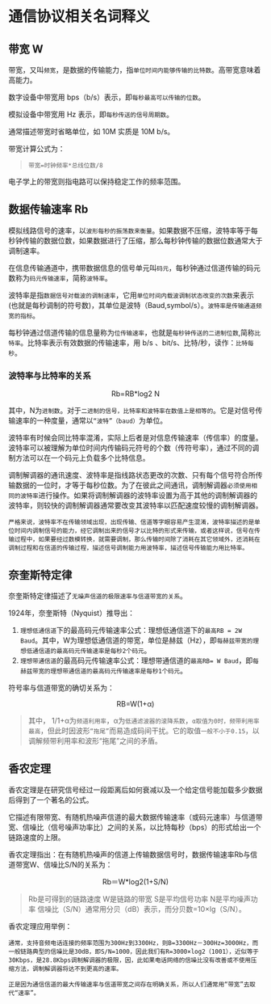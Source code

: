 # 通信协议相关名词释义

## 带宽 W

带宽，又叫`频宽`，是数据的传输能力，指`单位时间内能够传输的比特数`。高带宽意味着高能力。

数字设备中带宽用 bps（b/s）表示，即`每秒最高可以传输的位数`。

模拟设备中带宽用 Hz 表示，即`每秒传送的信号周期数`。

通常描述带宽时省略单位，如 10M 实质是 10M b/s。

带宽计算公式为：

> `带宽=时钟频率*总线位数/8`

电子学上的带宽则指电路可以保持稳定工作的频率范围。

## 数据传输速率 Rb

模拟线路信号的速率，以`波形每秒的振荡数来衡量`。如果数据不压缩，波特率等于每秒钟传输的数据位数，如果数据进行了压缩，那么每秒钟传输的数据位数通常大于调制速率。

在信息传输通道中，携带数据信息的信号单元叫`码元`，每秒钟通过信道传输的码元数称为`码元传输速率`，简称`波特率`。

波特率是指`数据信号对载波的调制速率`，它用`单位时间内载波调制状态改变的次数`来表示(也就是每秒调制的符号数)，其单位是波特（Baud,symbol/s）。`波特率是传输通道频宽的指标`。

每秒钟通过信道传输的信息量称为`位传输速率`，也就是`每秒钟传送的二进制位数`,简称`比特率`。比特率表示有效数据的传输速率，用 b/s 、bit/s、比特/秒，读作：`比特每秒`。

### 波特率与比特率的关系

<div align="center">Rb=RB*log2 N</div>

其中，N为`进制数`。对于`二进制的信号，比特率和波特率在数值上是相等的`。它是对信号传输速率的一种度量，通常以`“波特”（baud）`为单位。

波特率有时候会同比特率混淆，实际上后者是对信息传输速率（传信率）的度量。波特率可以被理解为单位时间内传输码元符号的个数（传符号率），通过不同的调制方法可以在一个码元上负载多个比特信息。

调制解调器的通讯速度、波特率是指线路状态更改的次数、只有每个信号符合所传输数据的一位时，才等于每秒位数。为了在彼此之间通讯，调制解调器`必须使用相同的波特率`进行操作。如果将调制解调器的波特率设置为高于其他的调制解调器的波特率，则较快的调制解调器通常要改变其波特率以匹配速度较慢的调制解调器。

`严格来说，波特率不在传输领域出现，出现传输、信道等字眼容易产生混淆，波特率描述的是单位时间内调制信号的能力，经它调制出来的信号才以比特的形式来传输，或者这样说，信号在传输过程中，如果要经过数模转换，就需要调制，那么传输时间除了消耗在其它领域外，还消耗在调制过程和在信道的传输过程，描述信号调制能力用波特率，描述信号传输能力用比特率。`

## 奈奎斯特定律

奈奎斯特定律描述了`无噪声信道的极限速率与信道带宽的关系`。

1924年，奈奎斯特（Nyquist）推导出：
1. `理想低通信道`下的最高码元传输速率公式：理想低通信道下的`最高RB = 2W Baud`。其中，W为理想低通信道的带宽，单位是赫兹（Hz），即`每赫兹带宽的理想低通信道的最高码元传输速率是每秒2个码元`。
1. `理想带通信道`的最高码元传输速率公式：理想带通信道的`最高RB= W Baud`，即`每赫兹带宽的理想带通信道的最高码元传输速率是每秒1个码元`。

符号率与信道带宽的确切关系为：

<div align="center">RB=W(1+α)</div>

> 其中， 1/1+α为`频道利用率`，α为`低通滤波器的滚降系数`，`α取值为0时，频带利用率最高`，但此时因波形`“拖尾”`而易造成码间干扰。它的取值`一般不小于0.15`，以调解频带利用率和波形“拖尾”之间的矛盾。

## 香农定理
香农定理是在研究信号经过一段距离后如何衰减以及一个给定信号能加载多少数据后得到了一个著名的公式。

它描述有限带宽、有随机热噪声信道的最大数据传输速率（或码元速率）与信道带宽、信噪比（信号噪声功率比）之间的关系，以比特每秒（bps）的形式给出一个链路速度的上限。

香农定理指出：在有随机热噪声的信道上传输数据信号时，数据传输速率Rb与信道带宽W、信噪比S/N的关系为：

<div align="center"> Rb＝W*log2(1+S/N)</div>

> Rb是可得到的链路速度
> W是链路的带宽
> S是平均信号功率
> N是平均噪声功率
> 信噪比（S/N）通常用分贝（dB）表示，而分贝数=10×lg（S/N）。

香农定理应用举例：

    通常，支持音频电话连接的频率范围为300Hz到3300Hz，则B=3300Hz－300Hz=3000Hz，而一般链路典型的信噪比是30dB，即S/N=1000，因此我们有R=3000×log2（1001），近似等于30Kbps，是28.8Kbps调制解调器的极限，因，此如果电话网络的信噪比没有改善或不使用压缩方法，调制解调器将达不到更高的速率。

`正是因为通信信道的最大传输速率与信道带宽之间存在明确关系，所以人们通常用“带宽”去取代“速率”。`

